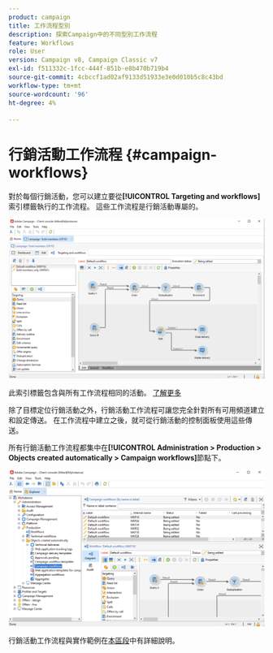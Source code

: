 ```yaml
---
product: campaign
title: 工作流程型別
description: 探索Campaign中的不同型別工作流程
feature: Workflows
role: User
version: Campaign v8, Campaign Classic v7
exl-id: f511332c-1fcc-444f-851b-e8b470b719b4
source-git-commit: 4cbccf1ad02af9133d51933e3e0d010b5c8c43bd
workflow-type: tm+mt
source-wordcount: '96'
ht-degree: 4%

---
```


# 行銷活動工作流程 {#campaign-workflows}

對於每個行銷活動，您可以建立要從&#x200B;**[!UICONTROL Targeting and workflows]**&#x200B;索引標籤執行的工作流程。 這些工作流程是行銷活動專屬的。

![](assets/wf-in-op-edit-delivery-tab.png)

此索引標籤包含與所有工作流程相同的活動。 [了解更多](#implementation-steps-)

除了目標定位行銷活動之外，行銷活動工作流程可讓您完全針對所有可用頻道建立和設定傳送。 在工作流程中建立之後，就可從行銷活動的控制面板使用這些傳送。

所有行銷活動工作流程都集中在&#x200B;**[!UICONTROL Administration > Production > Objects created automatically > Campaign workflows]**&#x200B;節點下。

![](assets/campaigns_wf.png)

行銷活動工作流程與實作範例在[本區段](../campaigns/marketing-campaign-target.md)中有詳細說明。

